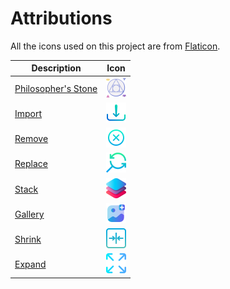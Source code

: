 # Attributions

All the icons used on this project are from [Flaticon](https://www.flaticon.com/).

| Description | Icon |
| ---- | ---- |
| [Philosopher's Stone](https://www.flaticon.com/free-icon/philosophers-stone_4330742?term=alchemy&page=1&position=33&origin=search&related_id=4330742) | <img src="philosophers-stone.png" width="32"> |
| [Import](https://www.flaticon.com/free-icon/download_6096626?term=import&page=1&position=58&origin=search&related_id=6096626) | <img src="import.png" width="32"> |
| [Remove](https://www.flaticon.com/free-icon/remove_3133904?term=remove&page=1&position=5&origin=search&related_id=3133904) | <img src="remove.png" width="32"> |
| [Replace](https://www.flaticon.com/free-icon/find_1665743?term=replace&page=1&position=18&origin=search&related_id=1665743) | <img src="replace.png" width="32"> |
| [Stack](https://www.flaticon.com/free-icon/layers_3308315?term=ui&page=1&position=2&origin=search&related_id=3308315) | <img src="stack.png" width="32"> |
| [Gallery](https://www.flaticon.com/free-icon/gallery_10054290?term=image&related_id=10054290) | <img src="gallery.png" width="32"> |
| [Shrink](https://www.flaticon.com/free-icon/shrink_4979964?term=shrink&page=2&position=20&origin=search&related_id=4979964) | <img src="shrink.png" width="32"> |
| [Expand](https://www.flaticon.com/free-icon/expand_747941?term=expand&page=2&position=12&origin=search&related_id=747941) | <img src="expand.png" width="32"> |







<!-- | Description (with the link)                                     | Icon (resized to 32px)  | file_name.png   |
| ------------------------------------------------------------- | ----------------------- | --------------- |
| [Philosopher's Stone](https://www.flaticon.com/free-icon/philosophers-stone_4330742?term=alchemy&page=1&position=33&origin=search&related_id=4330742) | <img src="philosophers-stone.png" width="32"> | philosophers-stone.png |
| [Import](https://www.flaticon.com/free-icon/download_6096626?term=import&page=1&position=58&origin=search&related_id=6096626) | <img src="import.png" width="32"> | [import.png](import.png) |
| [Remove](https://www.flaticon.com/free-icon/remove_3133904?term=remove&page=1&position=5&origin=search&related_id=3133904) | <img src="remove.png" width="32"> | [remove.png](remove.png) |
| [Replace](https://www.flaticon.com/free-icon/find_1665743?term=replace&page=1&position=18&origin=search&related_id=1665743) | <img src="replace.png" width="32"> | [replace.png](replace.png) |
| [Stack](https://www.flaticon.com/free-icon/layers_3308315?term=ui&page=1&position=2&origin=search&related_id=3308315) | <img src="stack.png" width="32"> | [stack.png](stack.png) |
| [Gallery](https://www.flaticon.com/free-icon/gallery_10054290?term=image&related_id=10054290) | <img src="gallery.png" width="32"> | [gallery.png](gallery.png) |
| [Shrink](https://www.flaticon.com/free-icon/shrink_4979964?term=shrink&page=2&position=20&origin=search&related_id=4979964) | <img src="shrink.png" width="32"> | [shrink.png](shrink.png) |
| [Expand](https://www.flaticon.com/free-icon/expand_747941?term=expand&page=2&position=12&origin=search&related_id=747941) | <img src="expand.png" width="32"> | [expand.png](expand.png) | -->
